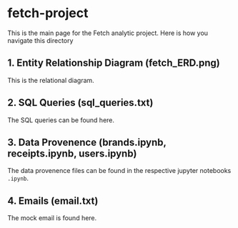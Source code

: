 # fetch-project

This is the main page for the Fetch analytic project. Here is how you navigate this directory

## 1. Entity Relationship Diagram (fetch_ERD.png)
This is the relational diagram.

## 2. SQL Queries (sql_queries.txt)
The SQL queries can be found here.

## 3. Data Provenence (brands.ipynb, receipts.ipynb, users.ipynb)
The data provenence files can be found in the respective jupyter notebooks `.ipynb`.

## 4. Emails (email.txt)
The mock email is found here.
